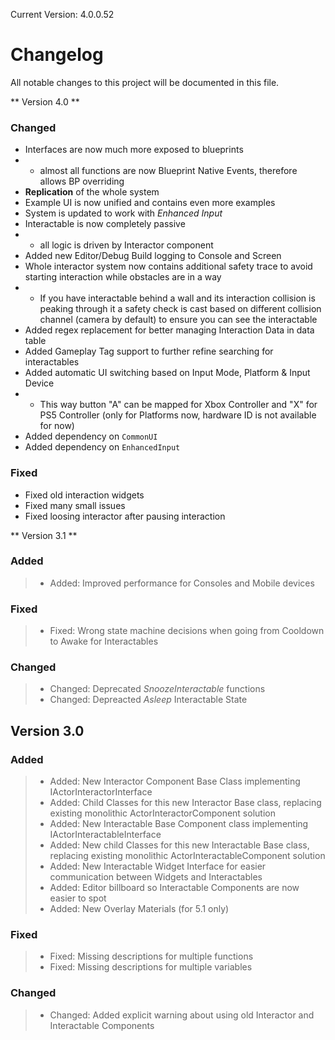 Current Version: 4.0.0.52

# Changelog

All notable changes to this project will be documented in this file.

** Version 4.0 **
### Changed
- Interfaces are now much more exposed to blueprints
- - almost all functions are now Blueprint Native Events, therefore allows BP overriding
- **Replication** of the whole system
- Example UI is now unified and contains even more examples
- System is updated to work with *Enhanced Input*
- Interactable is now completely passive
- - all logic is driven by Interactor component
- Added new Editor/Debug Build logging to Console and Screen
- Whole interactor system now contains additional safety trace to avoid starting interaction while obstacles are in a way
- - If you have interactable behind a wall and its interaction collision is peaking through it a safety check is cast based on different collision channel (camera by default) to ensure you can see the interactable
- Added regex replacement for better managing Interaction Data in data table
- Added Gameplay Tag support to further refine searching for interactables
- Added automatic UI switching based on Input Mode, Platform & Input Device
- - This way button "A" can be mapped for Xbox Controller and "X" for PS5 Controller (only for Platforms now, hardware ID is not available for now)
- Added dependency on `CommonUI`
- Added dependency on `EnhancedInput`

### Fixed
- Fixed old interaction widgets
- Fixed many small issues
- Fixed loosing interactor after pausing interaction

** Version 3.1 **
### Added 
> - Added: Improved performance for Consoles and Mobile devices
### Fixed
> - Fixed: Wrong state machine decisions when going from Cooldown to Awake for Interactables
### Changed
> - Changed: Deprecated *SnoozeInteractable* functions
> - Changed: Depreacted *Asleep* Interactable State

## Version 3.0 ##
### Added 
> - Added: New Interactor Component Base Class implementing IActorInteractorInterface
> - Added: Child Classes for this new Interactor Base class, replacing existing monolithic ActorInteractorComponent solution
> - Added: New Interactable Base Component class implementing IActorInteractableInterface
> - Added: New child Classes for this new Interactable Base class, replacing existing monolithic ActorInteractableComponent solution
> - Added: New Interactable Widget Interface for easier communication between Widgets and Interactables
> - Added: Editor billboard so Interactable Components are now easier to spot
> - Added: New Overlay Materials (for 5.1 only)
### Fixed
> - Fixed: Missing descriptions for multiple functions
> - Fixed: Missing descriptions for multiple variables
### Changed
> - Changed: Added explicit warning about using old Interactor and Interactable Components
